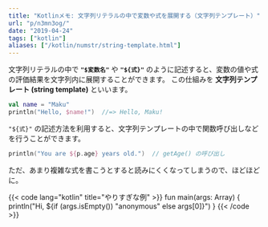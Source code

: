 ```yaml
---
title: "Kotlinメモ: 文字列リテラルの中で変数や式を展開する（文字列テンプレート）"
url: "p/n3mn3og/"
date: "2019-04-24"
tags: ["kotlin"]
aliases: ["/kotlin/numstr/string-template.html"]
---
```


文字列リテラルの中で **`"$変数名"`** や **`"${式}"`** のように記述すると、変数の値や式の評価結果を文字列内に展開することができます。
この仕組みを **文字列テンプレート (string template)** といいます。

```kotlin
val name = "Maku"
println("Hello, $name!")  //=> Hello, Maku!
```

`"${式}"` の記述方法を利用すると、文字列テンプレートの中で関数呼び出しなどを行うことができます。

```kotlin
println("You are ${p.age} years old.")  // getAge() の呼び出し
```

ただ、あまり複雑な式を書こうとすると読みにくくなってしまうので、ほどほどに。

{{< code lang="kotlin" title="やりすぎな例" >}}
fun main(args: Array<String>) {
    println("Hi, ${if (args.isEmpty()) "anonymous" else args[0]}")
}
{{< /code >}}

